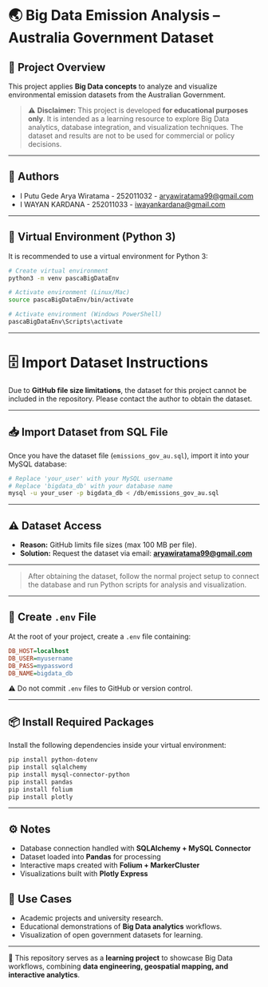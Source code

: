 # 🌏 Big Data Emission Analysis – Australia Government Dataset

## 📌 Project Overview

This project applies **Big Data concepts** to analyze and visualize environmental emission datasets from the Australian Government.

> ⚠️ **Disclaimer:** This project is developed **for educational purposes only**.
> It is intended as a learning resource to explore Big Data analytics, database integration, and visualization techniques.
> The dataset and results are not to be used for commercial or policy decisions.

---

## 👤 Authors

* I Putu Gede Arya Wiratama - 252011032 - aryawiratama99@gmail.com
* I WAYAN KARDANA - 252011033 - iwayankardana@gmail.com

---

## 🐍 Virtual Environment (Python 3)

It is recommended to use a virtual environment for Python 3:

```bash
# Create virtual environment
python3 -m venv pascaBigDataEnv

# Activate environment (Linux/Mac)
source pascaBigDataEnv/bin/activate

# Activate environment (Windows PowerShell)
pascaBigDataEnv\Scripts\activate
```

---

# 🗄️ Import Dataset Instructions

Due to **GitHub file size limitations**, the dataset for this project cannot be included in the repository.
Please contact the author to obtain the dataset.

---

## 📥 Import Dataset from SQL File

Once you have the dataset file (`emissions_gov_au.sql`), import it into your MySQL database:

```bash
# Replace 'your_user' with your MySQL username
# Replace 'bigdata_db' with your database name
mysql -u your_user -p bigdata_db < /db/emissions_gov_au.sql
```

---

## ⚠️ Dataset Access

* **Reason:** GitHub limits file sizes (max 100 MB per file).
* **Solution:** Request the dataset via email: **[aryawiratama99@gmail.com](mailto:aryawiratama99@gmail.com)**

---

> After obtaining the dataset, follow the normal project setup to connect the database and run Python scripts for analysis and visualization.

---

## 🔑 Create `.env` File

At the root of your project, create a `.env` file containing:

```ini
DB_HOST=localhost
DB_USER=myusername
DB_PASS=mypassword
DB_NAME=bigdata_db
```

⚠️ Do not commit `.env` files to GitHub or version control.

---

## 📦 Install Required Packages

Install the following dependencies inside your virtual environment:

```bash
pip install python-dotenv
pip install sqlalchemy
pip install mysql-connector-python
pip install pandas
pip install folium
pip install plotly
```

---

## ⚙️ Notes

* Database connection handled with **SQLAlchemy + MySQL Connector**
* Dataset loaded into **Pandas** for processing
* Interactive maps created with **Folium + MarkerCluster**
* Visualizations built with **Plotly Express**

## 🚀 Use Cases

* Academic projects and university research.
* Educational demonstrations of **Big Data analytics** workflows.
* Visualization of open government datasets for learning.

---

📌 This repository serves as a **learning project** to showcase Big Data workflows, combining **data engineering, geospatial mapping, and interactive analytics**.